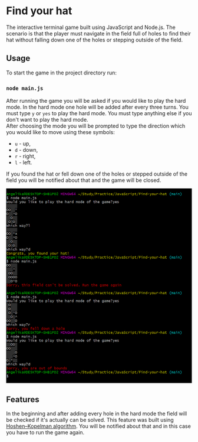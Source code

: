 # Find your hat
The interactive terminal game built using JavaScript and Node.js. The scenario is that the player must navigate in the field full of holes to find their hat without falling down one of the holes or stepping outside of the field.
## Usage
To start the game in the project directory run:

### `node main.js`

After running the game you will be asked if you would like to play the hard mode. In the hard mode one hole will be added after every three turns. You must type `y` or `yes` to play the hard mode. You must type anything else if you don't want to play the hard mode.\
After choosing the mode you will be prompted to type the direction which you would like to move using these symbols:
* `u` - up,
* `d` - down,
* `r` - right,
* `l` - left.

If you found the hat or fell down one of the holes or stepped outside of the field you will be notified about that and the game will be closed.

![The illustration of the game](images/Find-your-hat1.png)
## Features
In the beginning and after adding every hole in the hard mode the field will be checked if it's actually can be solved. This feature was built using [Hoshen–Kopelman algorithm](https://en.wikipedia.org/wiki/Hoshen%E2%80%93Kopelman_algorithm). You will be notified about that and in this case you have to run the game again.